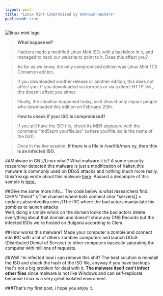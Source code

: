 ```yaml
---
layout: post
title: "Linux Mint Compromised by Unknown Hackers"
published: true
---
```



![linux mint logo]({{site.baseurl}}/http://www.case-badges.com/images/linux_mint_label_1.jpg)
> **What happened?**

> Hackers made a modified Linux Mint ISO, with a backdoor in it, and managed to hack our website to point to it.
Does this affect you?

> As far as we know, the only compromised edition was Linux Mint 17.3 Cinnamon edition.

> If you downloaded another release or another edition, this does not affect you. If you downloaded via torrents or via a direct HTTP link, this doesn’t affect you either.

> Finally, the situation happened today, so it should only impact people who downloaded this edition on February 20th.

> **How to check if your ISO is compromised?**

> If you still have the ISO file, check its MD5 signature with the command “md5sum yourfile.iso” (where yourfile.iso is the name of the ISO).

> Once in the live session, **if there is a file in /var/lib/man.cy, then this is an infected ISO.**

##Malware in GNU/Linux what? What malware it is?
A some security researcher detected this malware is just a modification of Kaiten,this malware is commonly used on DDoS attacks and nothing much more really. Unixfreaxjp wrote about this malware [here](http://blog.malwaremustdie.org/2013/05/story-of-unix-trojan-tsunami-ircbot-w.html "here").
Aaaand a decompile of this sample is [here.](https://gist.github.com/Oweoqi/31239851e5b84dbba894 "here.")

##Give me some more info...
The code below is what researchers find:
				CHAN "#mint" //The channel where bots connect
				char *servers[] = updates.absentvodka.com //The IRC where the bad actors manipulate his zombies to launch attacks	
Well, doing a simple whois on the domain looks the bad actors delete everything about that domain and doesn't show any DNS Records but the infected ISOs we're hosted on Bulgaria according to Clem.

##How works this malware?
Made your computer a zombie and connect into IRC with a lot of others zombies computers and launch DDoS (Distributed Denial of Service) to other computers basically saturating the computer with millions of requests.

##Well i'm infected how i can remove this shit?
The best solution is reinstall the ISO and check the hash of the ISO file, anyway if you have backups that's not a big problem for deal with it. **The malware itself can't infect other files** since malware is not like Windows and can self-replicate because Linux is a very great isolated enviroment. 

###That's my first post, i hope you enjoy it.
